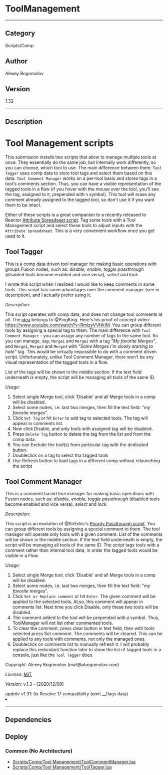 # ToolManagement
___

## Category
Scripts/Comp

## Author
Alexey Bogomolov

## Version
1.32

___

## Description
<h1>Tool Management scripts</h1>
<p>This submission installs two scripts that allow to manage multiple tools at once. They essentially do the same job, but internally work differently, so you can choose, which tool to use. 
The main difference between them: <code>Tool Tagger</code> uses comp data to store tool tags and select them based on this data. <code>Tool Comment Manager</code> works on a per-tool basis and stores tags in a tool's comments section. Thus, you can have a visible representation of the tagged tools in a flow (if you hover with the mouse over the tool, you'll see the tag, assigned to it, prepended with <code>%</code> symbol). This tool will erase any comment already assigned to the tagged tool, so don't use it if you want them to be intact.</p>
<p>Either of these scripts is a great companion to a recently released to Reactor <a href="https://www.steakunderwater.com/wesuckless/viewtopic.php?p=35321#p35321">Attribute Spreadseet script</a>. Tag some tools with a Tool Management script and select these tools to adjust inputs with the <code>Attribute spreadsheet</code>. This is a very convenient workflow once you get used to it.</p>
<h2>Tool Tagger</h2>
<p>This is a comp data driven tool manager for making basic operations with groups Fusion nodes, such as: <em>disable, enable, toggle passthrough</em> (disabled tools become enabled and vice versa), <em>select</em> and <em>lock</em>. </p>
<p>I wrote this script when I realized I would like to keep comments in some tools. This script has some advantages over the comment manager (see in description), and I actually prefer using it. </p>
<p><em>Description:</em></p>
<p>This script operates with comp data, and does not change tool comments at all. The <a href="https://www.steakunderwater.com/wesuckless/viewtopic.php?p=22734#p22734">idea</a> belongs to @PingKing. Here's his proof of concept video: <a href="https://www.youtube.com/watch?v=RmlzyVVHkIM">https://www.youtube.com/watch?v=RmlzyVVHkIM</a>. You can group different tools by assigning a special tag to them. The main difference with <code>Tool Comment Manager</code> - you can assign any number of tags to the same tool. So you can manage, say, <code>Merge1</code> and <code>Merge2</code> with a tag <em>"My favorite Merges"</em>, and <code>Merge1</code>, <code>Merge3</code> and <code>Merge4</code> with <em>"Some Merges I'm slowly starting to hate"</em> tag. This would be virtually impossible to do with a comment driven script. Unfortunately, unlike Tool Comment Manager, there won't be any visual representation of the tagged tools in a flow.</p>
<p>List of the tags will be shown in the middle section. If the text field underneath is empty, the script will be managing all tools of the same ID.</p>
<p><em>Usage:</em></p>
<ol>
<li>Select single Merge tool, click 'Disable' and all Merge tools in a comp will be disabled.</li>
<li>Select some nodes, i.e. last two merges, then fill the text field: "<em>my favorite merges</em>".</li>
<li>Click <code>Set Tag</code> or hit <code>Enter</code> to add tag to selected tools. The tag will appear in comments list.</li>
<li>Now click Disable, and only tools with assigned tag will be disabled.</li>
<li>Press <code>Delete Tag</code> button to delete the tag from the list and from the comp data.</li>
<li>You can Exclude the tool(s) from particular tag with the dedicated button. 
<li>Doubleclick on a tag to select tha tagged tools</li>
<li>Use Refresh button to load tags in a different comp without relaunching the script</li>
</ol>

<h2>Tool Comment Manager</h2>
<p>This is a comment based tool manager for making basic operations with Fusion nodes, such as: <em>disable, enable, toggle passthrough</em> (disabled tools become enabled and vice versa), <em>select</em> and <em>lock</em>. </p>
<p><em>Description:</em></p>
<p>This script is an evolution of @SirEdric's <a href="https://www.steakunderwater.com/VFXPedia/96.0.243.189/images/SE_PriorityPassthrough.eyeonscript">Priority Passthrough script</a>. You can group different tools by assigning a special comment to them. The tool manager will operate only tools with a given comment. List of the comments will be shown in the middle section. If the text field underneath is empty, the script will be managing all tools of the same ID. The script tags tools with a comment rather than internal tool data, in order the tagged tools would be visible in a Flow.</p>
<p><em>Usage:</em></p>
<ol>
<li>Select single Merge tool, click 'Disable' and all Merge tools in a comp will be disabled.</li>
<li>Select some nodes, i.e. last two merges, then fill the text field: "<em>my favorite merges</em>". </li>
<li>Click <code>Set or Replace comment</code> or hit <code>Enter</code>. The given comment will be applied to the selected tools. ALso, this comment will appear in comments list. Next time you click Disable, only these two tools will be disabled. </li>
<li>The comment added to the tool will be prepended with <code>@</code> symbol. Thus, ToolManager will not list other commented tools. </li>
<li>To clear the comment, press clear button in text field, then with tools selected press Set comment. The comments will be cleared. This can be applied to any tools with comments, not only the managed ones.</li>
<li>Doubleclick on comments list to manually refresh it. I will probably replace this redundant function later to show the list of tagged tools in a console, just like the <code>Tool Tagger</code> does.</li>
</ol>

<p><em>Copyright:</em> Alexey Bogomolov (mail@abogomolov.com)</p>
<p><em>License:</em> <a href="https://mit-license.org/">MIT</a></p>
<p><em>Version:</em> v.1.3 - &#91;2020/12/08&#93;</p>
<i>update v1.31</i>: fix Resolve 17 compatibility (omit __flags data)<li>



___

## Dependencies

## Deploy

### Common (No Architecture)

<ul>
<li><a href="https://gitlab.com/WeSuckLess/Reactor/-/blob/master/Atoms/com.AlexBogomolov.ToolManagement/Scripts/Comp/Tool Management/ToolCommentManager.lua?ref_type=heads">Scripts/Comp/Tool Management/ToolCommentManager.lua</a></li>
<li><a href="https://gitlab.com/WeSuckLess/Reactor/-/blob/master/Atoms/com.AlexBogomolov.ToolManagement/Scripts/Comp/Tool Management/ToolTagger.lua?ref_type=heads">Scripts/Comp/Tool Management/ToolTagger.lua</a></li>
</ul>
